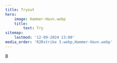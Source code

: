 ```yaml
---
title: Tryout
hero:
    image: Hammer-Havn.webp
    title:
        text: Try
sitemap:
    lastmod: '12-09-2024 13:00'
media_order: 'R2Rstrike 3.webp,Hammer-Havn.webp'
---
```


B